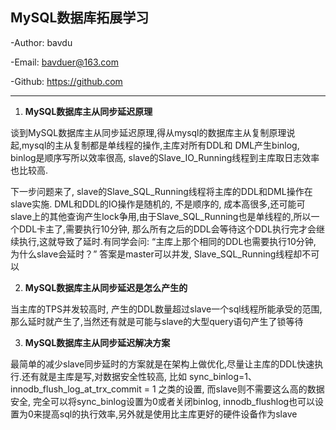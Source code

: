 ## MySQL数据库拓展学习

-Author: bavdu

-Email: bavduer@163.com

-Github: https://github.com

---



1. **MySQL数据库主从同步延迟原理**

谈到MySQL数据库主从同步延迟原理,得从mysql的数据库主从复制原理说起,mysql的主从复制都是单线程的操作,主库对所有DDL和 DML产生binlog, binlog是顺序写所以效率很高, slave的Slave_IO_Running线程到主库取日志效率也比较高. 

下一步问题来了, slave的Slave_SQL_Running线程将主库的DDL和DML操作在slave实施. DML和DDL的IO操作是随机的, 不是顺序的, 成本高很多,还可能可slave上的其他查询产生lock争用,由于Slave_SQL_Running也是单线程的,所以一个DDL卡主了,需要执行10分钟, 那么所有之后的DDL会等待这个DDL执行完才会继续执行,这就导致了延时.有同学会问: “主库上那个相同的DDL也需要执行10分钟, 为什么slave会延时？” 答案是master可以并发, Slave_SQL_Running线程却不可以

2. **MySQL数据库主从同步延迟是怎么产生的**

当主库的TPS并发较高时, 产生的DDL数量超过slave一个sql线程所能承受的范围,那么延时就产生了,当然还有就是可能与slave的大型query语句产生了锁等待

3. **MySQL数据库主从同步延迟解决方案**

最简单的减少slave同步延时的方案就是在架构上做优化,尽量让主库的DDL快速执行.还有就是主库是写,对数据安全性较高, 比如 sync_binlog=1、innodb_flush_log_at_trx_commit = 1 之类的设置, 而slave则不需要这么高的数据安全, 完全可以将sync_binlog设置为0或者关闭binlog, innodb_flushlog也可以设置为0来提高sql的执行效率,另外就是使用比主库更好的硬件设备作为slave